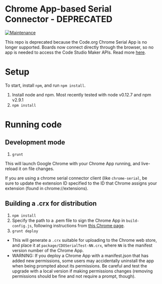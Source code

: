 # Chrome App-based Serial Connector  - DEPRECATED

[![Maintenance](https://img.shields.io/badge/Maintained%3F-no-red.svg)](https://bitbucket.org/lbesson/ansi-colors)

This repo is deprecated because the Code.org Chrome Serial App is no longer supported. Boards now connect directly through the browser, so no app is needed to access the Code Studio Maker APIs. Read more [here](https://support.code.org/hc/en-us/articles/11304760762125-Deprecating-the-Maker-App-and-Chrome-Serial-Extension).

# Setup

To start, install `npm`, and run `npm install`.

1. Install node and npm. Most recently tested with node v0.12.7 and npm v2.9.1
1. `npm install`

# Running code

## Development mode

1. `grunt`

This will launch Google Chrome with your Chrome App running, and live-reload it on file changes.

If you are using a chrome serial connector client (like `chrome-serial`, be sure to update the extension ID specified to the ID that Chrome assigns your extension (found in chrome://extensions).

## Building a .crx for distribution

1. `npm install`
1. Specify the path to a .pem file to sign the Chrome App in `build-config.js`, following instructions from [this Chrome page](https://developer.chrome.com/extensions/packaging#creating).
1. `grunt deploy`
  * This will generate a `.crx` suitable for uploading to the Chrome web store, and place it at `package/CDOSerialTest-NN.crx`, where `NN` is the manifest version number of the Chrome App.
  * WARNING: If you deploy a Chrome App with a manifest.json that has added new permissions, some users may accidentally uninstall the app when being prompted about its permissions. Be careful and test the upgrade with a local version if making permissions changes (removing permissions should be fine and not require a prompt, though).
